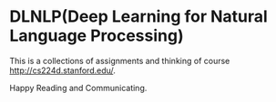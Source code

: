 # DLNLP(Deep Learning for Natural Language Processing)

This is a collections of assignments and thinking of course http://cs224d.stanford.edu/.

Happy Reading and Communicating.
